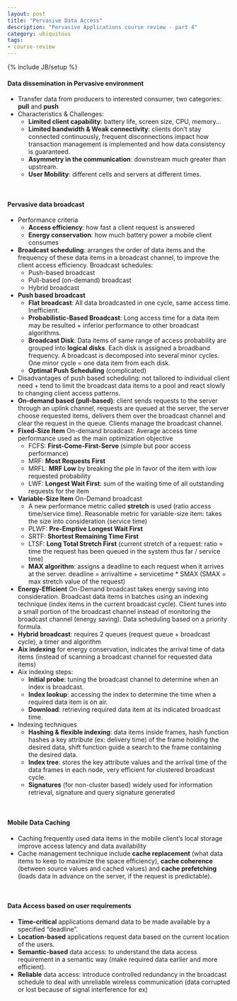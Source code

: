 ```yaml
---
layout: post
title: "Pervasive Data Access"
description: "Pervasive Applications course review - part 4"
category: ubiquitous
tags: 
- course-review
---
```

{% include JB/setup %}

#### Data dissemination in Pervasive environment

* Transfer data from producers to interested consumer, two categories: **pull** and **push**
* Characteristics & Challenges:
	- **Limited client capability**: battery life, screen size, CPU, memory…
	- **Limited bandwidth & Weak connectivity**: clients don’t stay connected continuously, frequent disconnections impact how transaction management is implemented and how data consistency is guaranteed.
	- **Asymmetry in the communication**: downstream much greater than upstream.
	- **User Mobility**: different cells and servers at different times.

<br/>

#### Pervasive data broadcast

* Performance criteria
	- **Access efficiency**: how fast a client request is answered
	- **Energy conservation**: how much battery power a mobile client consumes
* **Broadcast scheduling**: arranges the order of data items and the frequency of these data items in a broadcast channel, to improve the client access efficiency. Broadcast schedules:
	- Push-based broadcast
	- Pull-based (on-demand) broadcast
	- Hybrid broadcast
* **Push based broadcast**
	- **Flat broadcast**: All data broadcasted in one cycle, same access time. Inefficient. 
	- **Probabilistic-Based Broadcast**: Long access time for a data item may be resulted + inferior performance to other broadcast algorithms.
	- **Broadcast Disk**: Data items of same range of access probability are grouped into **logical disks**. Each disk is assigned a broadband frequency. A broadcast is decomposed into several minor cycles. One minor cycle = one data item from each disk.
	- **Optimal Push Scheduling** (complicated)
* Disadvantages of push based scheduling: not tailored to individual client need + tend to limit the broadcast data items to a pool and react slowly to changing client access patterns.
* **On-demand based (pull-based)**: client sends requests to the server through an uplink channel, requests are queued at the server, the server choose requested items, delivers them over the broadcast channel and clear the request in the queue. Clients manage the broadcast channel.
* **Fixed-Size Item** On-demand broadcast: Average access time performance used as the main optimization objective
	- FCFS: **First-Come-First-Serve** (simple but poor access performance)
	- MRF: **Most Requests First**
	- MRFL: **MRF Low** by breaking the pie in favor of the item with low requested probability
	- LWF: **Longest Wait First**: sum of the waiting time of all outstanding requests for the item 
* **Variable-Size Item** On-Demand broadcast
	- A new performance metric called **stretch** is used (ratio access time/service time). Reasonable metric for variable-size item: takes the size into consideration (service time)
	- PLWF: **Pre-Emptive Longest Wait First**
	- SRTF: **Shortest Remaining Time First**
	- LTSF: **Long Total Stretch First** (current stretch of a request: ratio = time the request has been queued in the system thus far / service time)
	- **MAX algorithm**: assigns a deadline to each request when it arrives at the server. deadline = arrivaltime + servicetime * SMAX (SMAX = max stretch value of the request)
* **Energy-Efficient** On-Demand broadcast takes energy saving into consideration. Broadcast data items in batches using an indexing technique (index items in the current broadcast cycle). Client tunes into a small portion of the broadcast channel instead of monitoring the broadcast channel (energy saving). Data scheduling based on a priority formula.
* **Hybrid broadcast**: requires 2 queues (request queue + broadcast cycle), a timer and algorithm
* **Aix indexing** for energy conservation, indicates the arrival time of data items (instead of scanning a broadcast channel for requested data items)
* Aix indexing steps:
	- **Initial probe**: tuning the broadcast channel to determine when an index is broadcast.
	- **Index lookup**: accessing the index to determine the time when a required data item is on air.
	- **Download**: retrieving required data item at its indicated broadcast time.
* Indexing  techniques
	- **Hashing & flexible indexing**: data items inside frames, hash function hashes a key attribute (ex: delivery time) of the frame holding the desired data, shift function guide a search to the frame containing the desired data.
	- **Index tree**: stores the key attribute values and the arrival time of the data frames in each node, very efficient for clustered broadcast cycle.
	- **Signatures** (for non-cluster based) widely used for information retrieval, signature and query signature generated

<br/>

#### Mobile Data Caching

* Caching frequently used data items in the mobile client’s local storage improve access latency and data availability
* Cache management technique include **cache replacement** (what data items to keep to maximize the space efficiency), **cache coherence** (between source values and cached values) and **cache prefetching** (loads data in advance on the server, if the request is predictable).

<br/>

#### Data Access based on user requirements

* **Time-critical** applications demand data to be made available by a specified “deadline”.
* **Location-based** applications request data based on the current location of the users.
* **Semantic-based** data access: to understand the data access requirement in a semantic way (make required data earlier and more efficient).
* **Reliable** data access: introduce controlled redundancy in the broadcast schedule to deal with unreliable wireless communication (data corrupted or lost because of signal interference for ex)
